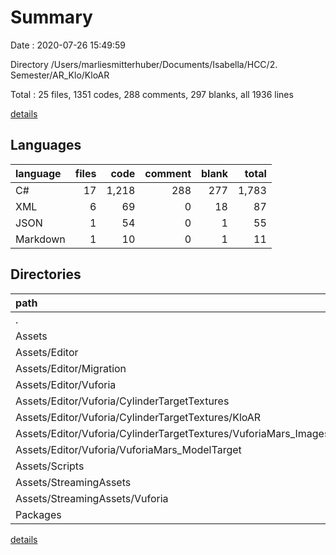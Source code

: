 # Summary

Date : 2020-07-26 15:49:59

Directory /Users/marliesmitterhuber/Documents/Isabella/HCC/2. Semester/AR_Klo/KloAR

Total : 25 files,  1351 codes, 288 comments, 297 blanks, all 1936 lines

[details](details.md)

## Languages
| language | files | code | comment | blank | total |
| :--- | ---: | ---: | ---: | ---: | ---: |
| C# | 17 | 1,218 | 288 | 277 | 1,783 |
| XML | 6 | 69 | 0 | 18 | 87 |
| JSON | 1 | 54 | 0 | 1 | 55 |
| Markdown | 1 | 10 | 0 | 1 | 11 |

## Directories
| path | files | code | comment | blank | total |
| :--- | ---: | ---: | ---: | ---: | ---: |
| . | 25 | 1,351 | 288 | 297 | 1,936 |
| Assets | 23 | 1,287 | 288 | 295 | 1,870 |
| Assets/Editor | 4 | 183 | 0 | 64 | 247 |
| Assets/Editor/Migration | 1 | 158 | 0 | 55 | 213 |
| Assets/Editor/Vuforia | 3 | 25 | 0 | 9 | 34 |
| Assets/Editor/Vuforia/CylinderTargetTextures | 2 | 12 | 0 | 2 | 14 |
| Assets/Editor/Vuforia/CylinderTargetTextures/KloAR | 1 | 6 | 0 | 1 | 7 |
| Assets/Editor/Vuforia/CylinderTargetTextures/VuforiaMars_Images | 1 | 6 | 0 | 1 | 7 |
| Assets/Editor/Vuforia/VuforiaMars_ModelTarget | 1 | 13 | 0 | 7 | 20 |
| Assets/Scripts | 16 | 1,060 | 288 | 222 | 1,570 |
| Assets/StreamingAssets | 3 | 44 | 0 | 9 | 53 |
| Assets/StreamingAssets/Vuforia | 3 | 44 | 0 | 9 | 53 |
| Packages | 1 | 54 | 0 | 1 | 55 |

[details](details.md)